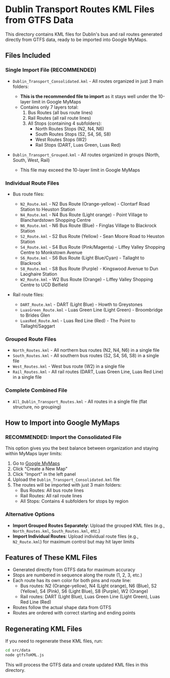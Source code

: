 # Dublin Transport Routes KML Files from GTFS Data

This directory contains KML files for Dublin's bus and rail routes generated directly from GTFS data, ready to be imported into Google MyMaps.

## Files Included

### Single Import File (RECOMMENDED)
- `Dublin_Transport_Consolidated.kml` - All routes organized in just 3 main folders:
  - **This is the recommended file to import** as it stays well under the 10-layer limit in Google MyMaps
  - Contains only 7 layers total:
    1. Bus Routes (all bus route lines)
    2. Rail Routes (all rail route lines)
    3. All Stops (containing 4 subfolders):
       - North Routes Stops (N2, N4, N6)
       - South Routes Stops (S2, S4, S6, S8)
       - West Routes Stops (W2)
       - Rail Stops (DART, Luas Green, Luas Red)

- `Dublin_Transport_Grouped.kml` - All routes organized in groups (North, South, West, Rail)
  - This file may exceed the 10-layer limit in Google MyMaps

### Individual Route Files
- Bus route files:
  - `N2_Route.kml` - N2 Bus Route (Orange-yellow) - Clontarf Road Station to Heuston Station
  - `N4_Route.kml` - N4 Bus Route (Light orange) - Point Village to Blanchardstown Shopping Centre
  - `N6_Route.kml` - N6 Bus Route (Blue) - Finglas Village to Blackrock Station
  - `S2_Route.kml` - S2 Bus Route (Yellow) - Sean Moore Road to Heuston Station
  - `S4_Route.kml` - S4 Bus Route (Pink/Magenta) - Liffey Valley Shopping Centre to Monkstown Avenue
  - `S6_Route.kml` - S6 Bus Route (Light Blue/Cyan) - Tallaght to Blackrock
  - `S8_Route.kml` - S8 Bus Route (Purple) - Kingswood Avenue to Dun Laoghaire Station
  - `W2_Route.kml` - W2 Bus Route (Orange) - Liffey Valley Shopping Centre to UCD Belfield

- Rail route files:
  - `DART_Route.kml` - DART (Light Blue) - Howth to Greystones
  - `LuasGreen_Route.kml` - Luas Green Line (Light Green) - Broombridge to Brides Glen
  - `LuasRed_Route.kml` - Luas Red Line (Red) - The Point to Tallaght/Saggart

### Grouped Route Files
- `North_Routes.kml` - All northern bus routes (N2, N4, N6) in a single file
- `South_Routes.kml` - All southern bus routes (S2, S4, S6, S8) in a single file
- `West_Routes.kml` - West bus route (W2) in a single file
- `Rail_Routes.kml` - All rail routes (DART, Luas Green Line, Luas Red Line) in a single file

### Complete Combined File
- `All_Dublin_Transport_Routes.kml` - All routes in a single file (flat structure, no grouping)

## How to Import into Google MyMaps

### RECOMMENDED: Import the Consolidated File

This option gives you the best balance between organization and staying within MyMaps layer limits:

1. Go to [Google MyMaps](https://www.google.com/maps/d/)
2. Click "Create a New Map"
3. Click "Import" in the left panel
4. Upload the `Dublin_Transport_Consolidated.kml` file
5. The routes will be imported with just 3 main folders:
   - Bus Routes: All bus route lines
   - Rail Routes: All rail route lines
   - All Stops: Contains 4 subfolders for stops by region

### Alternative Options

- **Import Grouped Routes Separately**: Upload the grouped KML files (e.g., `North_Routes.kml`, `South_Routes.kml`, etc.)
- **Import Individual Routes**: Upload individual route files (e.g., `N2_Route.kml`) for maximum control but may hit layer limits

## Features of These KML Files

- Generated directly from GTFS data for maximum accuracy
- Stops are numbered in sequence along the route (1, 2, 3, etc.)
- Each route has its own color for both pins and route line:
  - Bus routes: N2 (Orange-yellow), N4 (Light orange), N6 (Blue), S2 (Yellow), S4 (Pink), S6 (Light Blue), S8 (Purple), W2 (Orange)
  - Rail routes: DART (Light Blue), Luas Green Line (Light Green), Luas Red Line (Red)
- Routes follow the actual shape data from GTFS
- Routes are ordered with correct starting and ending points

## Regenerating KML Files

If you need to regenerate these KML files, run:

```bash
cd src/data
node gtfsToKML.js
```

This will process the GTFS data and create updated KML files in this directory.